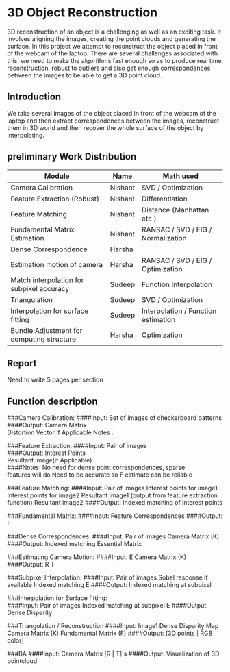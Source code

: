 
# 3D Object Reconstruction

3D reconstruction of an object is a challenging as well as an exciting task. It involves aligning the images, creating the point clouds and generating the surface. In this project we attempt to reconstruct the object placed in front of the webcam of the laptop. There are several challenges associated with this, we need to make the algorithms fast enough so as to produce real time reconstruction, robust to outliers and also get enough correspondences between the images to be able to get a 3D point cloud.

## Introduction
We take several images of the object placed in front of the webcam of the laptop and then extract correspondences between the images, reconstruct them in 3D world and then recover  the whole surface of the object by interpolating.

## preliminary Work Distribution

Module | Name | Math used |
| --- | --- | --- |
Camera Calibration | Nishant |   SVD / Optimization |
Feature Extraction (Robust) | Nishant |   Differentiation  |
Feature Matching  | Nishant |   Distance (Manhattan etc ) |
Fundamental Matrix Estimation | Nishant |   RANSAC / SVD / EIG / Normalization | 
Dense Correspondence | Harsha |
Estimation motion of camera | Harsha   | RANSAC / SVD / EIG / Optimization |
Match interpolation for subpixel accuracy | Sudeep |   Function Interpolation | 
Triangulation | Sudeep  |  SVD / Optimization |
Interpolation for surface fitting | Sudeep  |  Interpolation / Function estimation |
Bundle Adjustment for computing structure | Harsha |   Optimization |

## Report 
Need to write 5 pages per section 

## Function description
###Camera Calibration: 
####Input: 
Set of images of checkerboard patterns  
####Output: 
Camera Matrix  
Distortion Vector if Applicable 
Notes : 

###Feature Extraction: 
####Input: 
Pair of images  
####Output: 
Interest Points  
Resultant image(if Applicable)  
####Notes: 
No need for dense point correspondences, sparse  
features will do 
Need to be accurate so F estimate can be reliable  
 
###Feature Matching: 
####Input: 
Pair of images 
Interest points for image1 
Interest points for image2 
Resultant image1 (output from feature extraction function) 
Resultant image2 
####Output: 
Indexed matching of interest points 

###Fundamental Matrix: 
####Input: 
Feature Correspondences 
####Output: 
F

###Dense Correspondences: 
####Input: 
Pair of images 
Camera Matrix (K) 
####Output: 
Indexed matching 
Essential Matrix  

###Estimating Camera Motion: 
####Input: 
E 
Camera Matrix (K) 
####Output: 
R 
T 

###Subpixel Interpolation: 
####Input: 
Pair of images 
Sobel response if available 
Indexed matching 
E 
####Output: 
Indexed matching at subpixel 

###Interpolation for Surface fitting:  
####Input: 
Pair of images 
Indexed matching at subpixel 
E 
####Output: 
Dense Disparity 

###Triangulation / Reconstruction 
####Input: 
Image1 
Dense Disparity Map 
Camera Matrix (K) 
Fundamental Matrix (F) 
####Output: 
[3D points | RGB color] 

###BA 
####Input: 
Camera Matrix 
[R | T]'s 
####Output: 
Visualization of 3D pointcloud


